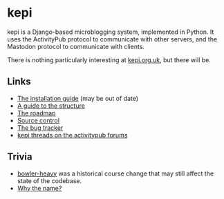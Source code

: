 # kepi

kepi is a Django-based microblogging system, implemented in Python.
It uses the ActivityPub protocol to communicate with other servers,
and the Mastodon protocol to communicate with clients.

There is nothing particularly interesting at [kepi.org.uk](https://kepi.org.uk),
but there will be.

## Links

* [The installation guide](docs/installation.md) (may be out of date)
* [A guide to the structure](docs/modules.md)
* [The roadmap](docs/roadmap.md)
* [Source control](https://gitlab.com/marnanel/kepi)
* [The bug tracker](https://gitlab.com/marnanel/kepi/issues)
* [kepi threads on the activitypub forums](https://socialhub.activitypub.rocks/c/software/kepi/32)

## Trivia

* [bowler-heavy](docs/bowler-heavy.md) was a historical course change that may still affect the state of the codebase.
* [Why the name?](docs/name.md)
